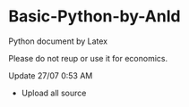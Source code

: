 # Basic-Python-by-Anld
Python document by Latex

Please do not reup or use it for economics.

Update 27/07 0:53 AM
- Upload all source

